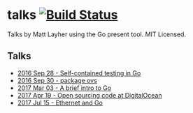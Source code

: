 talks [![Build Status](https://travis-ci.org/mdlayher/talks.svg?branch=master)](https://travis-ci.org/mdlayher/talks)
=====

Talks by Matt Layher using the Go present tool.  MIT Licensed.

Talks
-----
- [2016 Sep 28 - Self-contained testing in Go](http://go-talks.appspot.com/github.com/mdlayher/talks/self-contained-testing-in-go.slide)
- [2016 Sep 30 - package ovs](http://go-talks.appspot.com/github.com/mdlayher/talks/package-ovs.slide)
- [2017 Mar 03 - A brief intro to Go](http://go-talks.appspot.com/github.com/mdlayher/talks/a-brief-intro-to-go.slide)
- [2017 Apr 19 - Open sourcing code at DigitalOcean](http://go-talks.appspot.com/github.com/mdlayher/talks/open-sourcing-code-at-digitalocean.slide)
- [2017 Jul 15 - Ethernet and Go](http://go-talks.appspot.com/github.com/mdlayher/talks/ethernet-and-go.slide)
